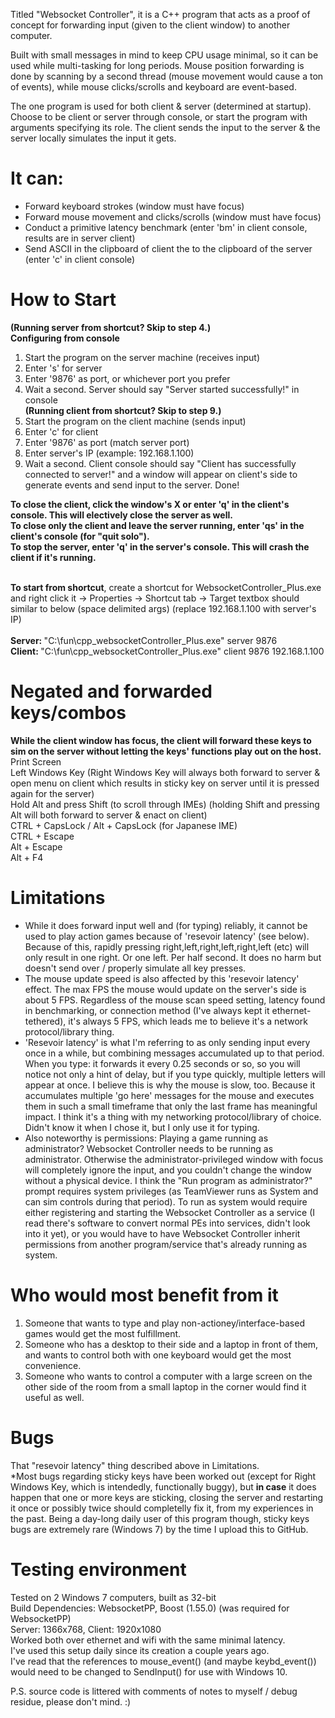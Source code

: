 Titled "Websocket Controller", it is a C++ program that acts as a proof of concept for forwarding input (given to the client window) to another computer.

Built with small messages in mind to keep CPU usage minimal, so it can be used while multi-tasking for long periods. Mouse position forwarding is done by scanning by a second thread (mouse movement would cause a ton of events), while mouse clicks/scrolls and keyboard are event-based.

The one program is used for both client & server (determined at startup). Choose to be client or server through console, or start the program with arguments specifying its role. The client sends the input to the server & the server locally simulates the input it gets.

# It can:
<ul>
<li>Forward keyboard strokes (window must have focus)</li>
<li>Forward mouse movement and clicks/scrolls (window must have focus)</li>
<li>Conduct a primitive latency benchmark (enter 'bm' in client console, results are in server client)</li>
<li>Send ASCII in the clipboard of client the to the clipboard of the server (enter 'c' in client console)</li>
</ul>

# How to Start
<b>(Running server from shortcut? Skip to step 4.)</b><br>
<b>Configuring from console</b>
<ol>
<li>Start the program on the server machine (receives input)</li>
<li>Enter 's' for server</li>
<li>Enter '9876' as port, or whichever port you prefer</li>
<li>Wait a second. Server should say "Server started successfully!" in console</li>
<b>(Running client from shortcut? Skip to step 9.)</b><br>
<li>Start the program on the client machine (sends input)</li>
<li>Enter 'c' for client</li>
<li>Enter '9876' as port (match server port)</li>
<li>Enter server's IP (example: 192.168.1.100)</li>
<li>Wait a second. Client console should say "Client has successfully connected to server!" and a window will appear on client's side to generate events and send input to the server. Done!</li>
</ol>
<b>To close the client, click the window's X or enter 'q' in the client's console. This will electively close the server as well.</b><br>
<b>To close only the client and leave the server running, enter 'qs' in the client's console (for "quit solo").</b><br>
<b>To stop the server, enter 'q' in the server's console. This will crash the client if it's running.</b><br><br>

<b>To start from shortcut</b>, create a shortcut for WebsocketController_Plus.exe and right click it -> Properties -> Shortcut tab -> Target textbox should similar to below (space delimited args) (replace 192.168.1.100 with server's IP)<br><br>
<b>Server: </b> "C:\fun\cpp_websocketController_Plus.exe" server 9876<br>
<b>Client: </b> "C:\fun\cpp_websocketController_Plus.exe" client 9876 192.168.1.100

# Negated and forwarded keys/combos
<b>While the client window has focus, the client will forward these keys to sim on the server without letting the keys' functions play out on the host.</b><br>
Print Screen<br>
Left Windows Key (Right Windows Key will always both forward to server & open menu on client which results in sticky key on server until it is pressed again for the server)<br>
Hold Alt and press Shift (to scroll through IMEs) (holding Shift and pressing Alt will both forward to server & enact on client)<br>
CTRL + CapsLock / Alt + CapsLock (for Japanese IME)<br>
CTRL + Escape<br>
Alt + Escape<br>
Alt + F4<br>

# Limitations
<ul>
<li>While it does forward input well and (for typing) reliably, it cannot be used to play action games because of 'resevoir latency' (see below). Because of this, rapidly pressing right,left,right,left,right,left (etc) will only result in one right. Or one left. Per half second. It does no harm but doesn't send over / properly simulate all key presses.</li>
<li>The mouse update speed is also affected by this 'resevoir latency' effect. The max FPS the mouse would update on the server's side is about 5 FPS. Regardless of the mouse scan speed setting, latency found in benchmarking, or connection method (I've always kept it ethernet-tethered), it's always 5 FPS, which leads me to believe it's a network protocol/library thing.</li>
<li>'Resevoir latency' is what I'm referring to as only sending input every once in a while, but combining messages accumulated up to that period. When you type: it forwards it every 0.25 seconds or so, so you will notice not only a hint of delay, but if you type quickly, multiple letters will appear at once. I believe this is why the mouse is slow, too. Because it accumulates multiple 'go here' messages for the mouse and executes them in such a small timeframe that only the last frame has meaningful impact. I think it's a thing with my networking protocol/library of choice. Didn't know it when I chose it, but I only use it for typing.</li>
<li>Also noteworthy is permissions: Playing a game running as administrator? Websocket Controller needs to be running as administrator. Otherwise the administrator-privileged window with focus will completely ignore the input, and you couldn't change the window without a physical device. I think the "Run program as administrator?" prompt requires system privileges (as TeamViewer runs as System and can sim controls during that period). To run as system would require either registering and starting the Websocket Controller as a service (I read there's software to convert normal PEs into services, didn't look into it yet), or you would have to have Websocket Controller inherit permissions from another program/service that's already running as system.</li>
</ul>


# Who would most benefit from it
<ol>
<li>Someone that wants to type and play non-actioney/interface-based games would get the most fulfillment.</li>
<li>Someone who has a desktop to their side and a laptop in front of them, and wants to control both with one keyboard would get the most convenience.</li>
<li>Someone who wants to control a computer with a large screen on the other side of the room from a small laptop in the corner would find it useful as well.</li>
</ol>

# Bugs
That "resevoir latency" thing described above in Limitations.<br>
*Most bugs regarding sticky keys have been worked out (except for Right Windows Key, which is intendedly, functionally buggy), but <b>in case</b> it does happen that one or more keys are sticking, closing the server and restarting it once or possibly twice should completelly fix it, from my experiences in the past. Being a day-long daily user of this program though, sticky keys bugs are extremely rare (Windows 7) by the time I upload this to GitHub.


# Testing environment
Tested on 2 Windows 7 computers, built as 32-bit<br>
Build Dependencies: WebsocketPP, Boost (1.55.0) (was required for WebsocketPP)<br>
Server: 1366x768, Client: 1920x1080<br>
Worked both over ethernet and wifi with the same minimal latency.<br>
I've used this setup daily since its creation a couple years ago.<br>
I've read that the references to mouse_event() (and maybe keybd_event()) would need to be changed to SendInput() for use with Windows 10.

P.S. source code is littered with comments of notes to myself / debug residue, please don't mind. :)

